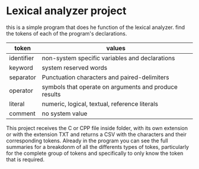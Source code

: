 # Lexical analyzer project

this is a simple program that does he function of the lexical analyzer. find the tokens of each of the program's declarations.

|token|values|
|---|---|
|identifier|non-system specific variables and declarations|
|keyword|system reserved words|
|separator|Punctuation characters and paired-delimiters|
|operator|symbols that operate on arguments and produce results|
|literal|numeric, logical, textual, reference literals|
|comment|no system value|

This project receives the C or CPP file inside folder, with its own extension or with the extension TXT and returns a CSV with the characters and their corresponding tokens. Already in the program you can see the full summaries for a breakdonm of all the differents types of tokes, particularly for the complete group of tokens and specifically to only know the token that is required.


